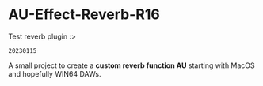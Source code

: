# AU-Effect-Reverb-R16
Test reverb plugin :>

`20230115`

A small project to create a __custom reverb function AU__ starting with MacOS and hopefully WIN64 DAWs. 
